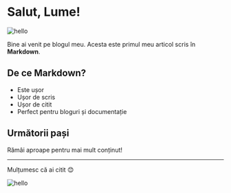 # Salut, Lume!

![hello](https://articles.aenigma.ro/hello.png)

Bine ai venit pe blogul meu. Acesta este primul meu articol scris în **Markdown**.

## De ce Markdown?

- Este ușor
- Ușor de scris
- Ușor de citit
- Perfect pentru bloguri și documentație

## Următorii pași

Rămâi aproape pentru mai mult conținut!

---

Mulțumesc că ai citit 😊

![hello](https://articles.aenigma.ro/test.gif)
